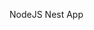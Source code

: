 NodeJS Nest App
<!-- <p align="center">
  <a href="http://nestjs.com/" target="blank"><img src="http://kamilmysliwiec.com/public/nest-logo.png#1" alt="Nest Logo" /></a>
</p>

## Deploy
[![Deploy](https://www.herokucdn.com/deploy/button.svg)](https://heroku.com/deploy?template=https://github.com/jsanguinetti/nestjs-boilerplate-heroku)

## Description

[Nest](https://github.com/nestjs/nest) framework **TypeScript** starter repository. 
  
## Installation

```bash
$ yarn install
```

## Start

```
$ yarn run foreman
```

## People

- Author - [Javier Sanguinetti](https://github.com/jsanguinetti)
- Website - [https://nestjs.com](https://nestjs.com/) -->
